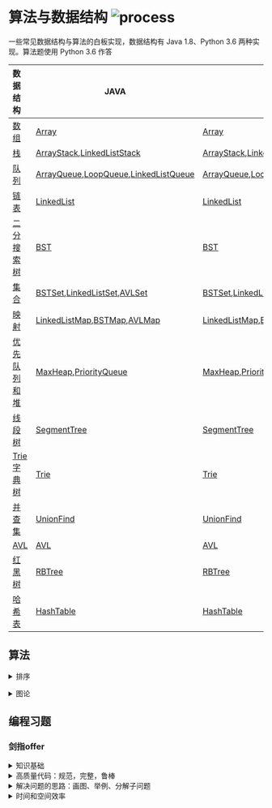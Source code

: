 # 算法与数据结构 ![process](https://img.shields.io/badge/process-building-yellow)

一些常见数据结构与算法的白板实现，数据结构有 Java 1.8、Python 3.6 两种实现。算法题使用 Python 3.6 作答

| 数据结构                                                     | JAVA                                                         | Python                                                       |
| :----------------------------------------------------------- | ------------------------------------------------------------ | ------------------------------------------------------------ |
| [数组](https://github.com/LibertyDream/algorithm_data_structure/tree/master/datastruct/array) | [Array](./datastruct/array/Array.java)                       | [Array](./datastruct/array/Array.py)                         |
| [栈](https://github.com/LibertyDream/algorithm_data_structure/tree/master/datastruct/stack) | [ArrayStack](./datastruct/stack/ArrayStack.java),[LinkedListStack](./datastruct/stack/LinkedListStack.java) | [ArrayStack](./datastruct/stack/ArrayStack.py),[LinkedListStack](./datastruct/stack/LinkedListStack.py) |
| [队列](https://github.com/LibertyDream/algorithm_data_structure/tree/master/datastruct/queue) | [ArrayQueue](./datastruct/queue/ArrayQueue.java),[LoopQueue](./datastruct/queue/LoopQueue.java),[LinkedListQueue](./datastruct/queue/LinkedListQueue.java) | [ArrayQueue](./datastruct/queue/ArrayQueue.py),[LoopQueue](./datastruct/queue/LoopQueue.py),[LinkedListQueue](./datastruct/queue/LinkedListQueue.py) |
| [链表](https://github.com/LibertyDream/algorithm_data_structure/tree/master/datastruct/linkedlist) | [LinkedList](./datastruct/linkedlist/LinkedList.java)        | [LinkedList](./datastruct/linkedlist/LinkedList.py)          |
| [二分搜索树](https://github.com/LibertyDream/algorithm_data_structure/tree/master/datastruct/BST) | [BST](./datastruct/BST/BST.java)                             | [BST](./datastruct/BST/BST.py)                               |
| [集合](https://github.com/LibertyDream/algorithm_data_structure/tree/master/datastruct/set) | [BSTSet](./datastruct/set/BSTSet.java),[LinkedListSet](./datastruct/set/LinkedListSet.java),[AVLSet](./datastruct/set/AVLSet.java) | [BSTSet](./datastruct/set/BSTSet.py),[LinkedListSet](./datastruct/set/LinkedListSet.py),[AVLSet](./datastruct/set/AVLSet.py) |
| [映射](https://github.com/LibertyDream/algorithm_data_structure/tree/master/datastruct/map) | [LinkedListMap](./datastruct/map/LinkedListMap.java),[BSTMap](./datastruct/map/BSTMap.java),[AVLMap](./datastruct/map/AVLMap.java) | [LinkedListMap](./datastruct/map/LinkedListMap.py),[BSTMap](./datastruct/map/BSTMap.py),[AVLMap](./datastruct/map/AVLMap.py) |
| [优先队列和堆](https://github.com/LibertyDream/algorithm_data_structure/tree/master/datastruct/heap) | [MaxHeap](./datastruct/heap/MaxHeap.java),[PriorityQueue](./datastruct/heap/PriorityQueue.java) | [MaxHeap](./datastruct/heap/MaxHeap.py),[PriorityQueue](./datastruct/heap/PriorityQueue.py),[IndexMaxHeap](./datastruct/heap/index_max_heap.py) |
| [线段树](https://github.com/LibertyDream/algorithm_data_structure/tree/master/datastruct/segment_tree) | [SegmentTree](./datastruct/segment_tree/SegmentTree.java)    | [SegmentTree](./datastruct/segment_tree/SegmentTree.py)      |
| [Trie 字典树](https://github.com/LibertyDream/algorithm_data_structure/tree/master/datastruct/trie) | [Trie](./datastruct/trie/Trie.java)                          | [Trie](./datastruct/trie/Trie.py)                            |
| [并查集](https://github.com/LibertyDream/algorithm_data_structure/tree/master/datastruct/union_find) | [UnionFind](./datastruct/trie/UnionFind.java)                | [UnionFind](./datastruct/trie/UnionFind.py)                  |
| [AVL](https://github.com/LibertyDream/algorithm_data_structure/tree/master/datastruct/avl) | [AVL](./datastruct/avl/AVL.java)                             | [AVL](./datastruct/avl/AVL.py)                               |
| [红黑树](https://github.com/LibertyDream/algorithm_data_structure/tree/master/datastruct/red_black_tree) | [RBTree](./datastruct/red_black_tree/RBTree.java)            | [RBTree](./datastruct/red_black_tree/RBTree.py)              |
| [哈希表](https://github.com/LibertyDream/algorithm_data_structure/tree/master/datastruct/hash_table) | [HashTable](./datastruct/hash_table/HashTable.java)          | [HashTable](./datastruct/hash_table/HashTable.py)            |

## 算法

<details>
    <summary>排序</summary>

* [选择排序](./algorithm/sort/selection_sort.py)
* [插入排序](./algorithm/sort/insertion_sort.py)
* [冒泡排序](./algorithm/sort/bubble_sort.py)
* [归并排序](./algorithm/sort/merge_sort.py)
* [快速排序](./algorithm/sort/quick_sort.py)
* [三路快速排序](./algorithm/sort/quick_sort_three_ways.py)
* [堆排序](./algorithm/sort/heap_sort.py)

| 名称     | 时间复杂度 | 空间复杂度 | 原地排序 | 稳定排序 |
| -------- | ---------- | ---------- | -------- | -------- |
| 选择排序 | O(n^2)     | O(1)       | √        | √        |
| 插入排序 | O(n^2)     | O(1)       | √        | √        |
| 冒泡排序 | O(n^2)     | O(1)       | √        | √        |
| 归并排序 | O(nlogn)   | O(n)       | ×        | √        |
| 快速排序 | O(nlogn)   | O(logn)    | √        | ×        |
| 堆排序   | O(nlogn)   | O(1)       | √        | ×        |

​    </details>

<details>
    <summary>图论</summary>

- [稀疏图](./algorithm/graph_theory/sparse_graph.py)
- [稠密图](./algorithm/graph_theory/dense_graph.py)
- [深度优先遍历与连通分量](./algorithm/graph_theory/depth_first.py)
- [深度优先遍历与路径](./algorithm/graph_theory/path.py)
- [广度优先遍历与最短路径](./algorithm/graph_theory/breadth_first.py)
- [带权稀疏图](./algorithm/graph_theory/weighted_sparse_graph.py)
- [带权稠密图](./algorithm/graph_theory/weighted_dense_graph.py)
- [懒惰 Prim 与最小生成树](./algorithm/graph_theory/lazy_prim.py)
- [Prim](./algorithm/graph_theory/prim.py)
- [Kruskal 与最小生成树](./algorithm/graph_theory/kruskal.py)
- [Dijkstra与最短路径](./algorithm/graph_theory/dijkstra.py)
- [Bellman_Ford与最短路径](./algorithm/graph_theory/bellman_ford.py)

</details>

## 编程习题

### 剑指offer

<details>
    <summary>知识基础</summary>

- [面试题2：实现Singleton模式](./solution/design_mode/no_2_singleton.py)
- [面试题3：找出数组中重复的数字](./solution/array/no_3_duplicate_num.py)
- [面试题3-1：不修改数组找出重复的数字](./solution/array/no_3_2_duplicate_num_no_change.py)
- [面试题4：二维数组中的查找](./solution/array/no_4_search_in_two_dim_array.py)
- [面试题5：替换空格](./solution/string/no_5_replace_blank.py)
- [面试题6：从尾到头打印链表](./solution/linked_list/no_6_print_list_reversely.py)
- [面试题7：重建二又树](./solution/tree/no_7_construct_tree.py)
- [面试题8：二又树的下一个节点](./solution/tree/no_8_next_node.py)
- [面试题9：用两个栈实现队列](./solution/queue/no_9_two_stack_to_a_queue.py)
- [面试题9-1：用两个队列实现栈](./solution/stack/no_9_1_two_queue_to_stack.py)
- [面试题10：斐波那契数列](./solution/recur_loop/no_10_fibonacci.py)
- [面试题10-1：青蛙跳台阶问题](./solution/recur_loop/no_10_1_frog_step.py)
- [面试题11：旋转数组的最小数字](./solution/recur_loop/no_11_rotate_array.py)
- [面试题12：矩阵中的路径](./solution/recur_loop/no_12_path_in_matrix.py)
- [面试题13：机器人的运动范围](./solution/recur_loop/no_13_step_counts.py)
- [面试题14：剪绳子](./solution/dynamic_greedy/no_14_cut_rope.py)
- [面试题15-1：二进制中1的个数](./solution/bit_map/no_15_number_of_1.py)
- [面试题15-2：2的整数次幂判断](./solution/bit_map/no_15_2_integer_power.py)

</details>

<details>
    <summary>高质量代码：规范，完整，鲁棒</summary>

- [面试题16：数值的整数次方](./solution/bit_map/no_16_power.py)
- [面试题17：打印从1到最大的n位数](./solution/string/no_17_print_1_to_max_n.py)
- [面试题18-1：删除链表的节点](./solution/linked_list/no_18_1_delete_node_O1.py)
- [面试题18-2：删除链表中重复的节点](./solution/linked_list/no_18_2_delete_duplicate.py)
- [面试题19：正则表达式匹配](./solution/string/no_19_regular_match.py)
- [面试题20：表示数值的字符串](./solution/string/no_20_num_string.py)
- [面试题21：调整数组顺序使奇数位于偶数前面](./solution/array/no_21_swap_ord_even.py)
- [面试题22：链表中倒数第k个节点](./solution/linked_list/no_22_Kth_to_tail.py)
- [面试题23：链表中环的入口节点](./solution/linked_list/no_23_entry_of_loop.py)
- [面试题24：反转链表](./solution/linked_list/no_24_reverse_linked_list.py)
- [面试题25：合并两个排序的链表](./solution/linked_list/no_25_merge_sorted_list.py)
- [面试题26：树的子结构](./solution/tree/no_26_same_structure.py)

</details>

<details>
    <summary>解决问题的思路：画图、举例、分解子问题</summary>

- [面试题27：二叉树的镜像](./solution/tree/no_27_mirror_tree.py)
- [面试题28：对称的二叉树](./solution/tree/no_28_symmetrical_tree.py)
- [面试题29：顺时针打印矩阵](./solution/array/no_29_print_array_clockwise.py)
- [面试题30：包含min函数的栈](./solution/stack/no_30_stack_with_min.py)
- [面试题31：栈的压入、弹出序列](./solution/stack/no_31_push_pop_queue.py)
- [面试题32-1：从上到下打印二叉树](./solution/tree/no_32_1_up_to_down_print_oneline.py)
- [面试题32-2: 分行从上到下打印二叉树](./solution/tree/no_32_2_up_to_down_print_ln.py)
- [面试题32-3: 之字形打印二叉树](./solution/tree/no_32_3_Z_type_print.py)
- [面试题33：二分搜索树的后序遍历序列](./solution/tree/no_33_verify_BST_post_order_seq.py)
- [面试题34：二叉树中和为某一值的路径](./solution/tree/no_34_find_path.py)
- [面试题35：复杂链表的复制](./solution/linked_list/no_35_clone_complex_list.py)
- [面试题36：二叉搜索树与双向链表](./solution/tree/no_36_bst_to_linked_list.py)
- [面试题37：序列化二叉树](./solution/tree/no_37_ser_deser_bst.py)
- [面试题38：字符串的排列](./solution/string/no_38_permutation.py)

</details>

<details>
    <summary>时间和空间效率</summary>

- [面试题39：数组中出现次数超过一半的数字](./solution/array/no_39_more_than_half.py)
- [面试题40：最小的k个数](./solution/heap/no_40_least_nums.py)

</details>